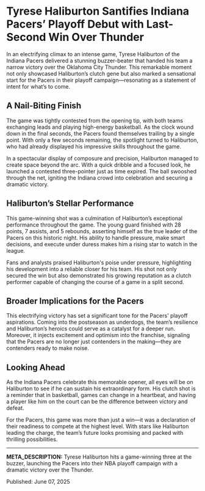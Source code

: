 # Tyrese Haliburton Santifies Indiana Pacers’ Playoff Debut with Last-Second Win Over Thunder

In an electrifying climax to an intense game, Tyrese Haliburton of the Indiana Pacers delivered a stunning buzzer-beater that handed his team a narrow victory over the Oklahoma City Thunder. This remarkable moment not only showcased Haliburton’s clutch gene but also marked a sensational start for the Pacers in their playoff campaign—resonating as a statement of intent for what’s to come.

## A Nail-Biting Finish

The game was tightly contested from the opening tip, with both teams exchanging leads and playing high-energy basketball. As the clock wound down in the final seconds, the Pacers found themselves trailing by a single point. With only a few seconds remaining, the spotlight turned to Haliburton, who had already displayed his impressive skills throughout the game.

In a spectacular display of composure and precision, Haliburton managed to create space beyond the arc. With a quick dribble and a focused look, he launched a contested three-pointer just as time expired. The ball swooshed through the net, igniting the Indiana crowd into celebration and securing a dramatic victory.

## Haliburton’s Stellar Performance

This game-winning shot was a culmination of Haliburton’s exceptional performance throughout the game. The young guard finished with 28 points, 7 assists, and 5 rebounds, asserting himself as the true leader of the Pacers on this historic night. His ability to handle pressure, make smart decisions, and execute under duress makes him a rising star to watch in the league.

Fans and analysts praised Haliburton's poise under pressure, highlighting his development into a reliable closer for his team. His shot not only secured the win but also demonstrated his growing reputation as a clutch performer capable of changing the course of a game in a split second.

## Broader Implications for the Pacers

This electrifying victory has set a significant tone for the Pacers' playoff aspirations. Coming into the postseason as underdogs, the team’s resilience and Haliburton’s heroics could serve as a catalyst for a deeper run. Moreover, it injects excitement and optimism into the franchise, signaling that the Pacers are no longer just contenders in the making—they are contenders ready to make noise.

## Looking Ahead

As the Indiana Pacers celebrate this memorable opener, all eyes will be on Haliburton to see if he can sustain his extraordinary form. His clutch shot is a reminder that in basketball, games can change in a heartbeat, and having a player like him on the court can be the difference between victory and defeat.

For the Pacers, this game was more than just a win—it was a declaration of their readiness to compete at the highest level. With stars like Haliburton leading the charge, the team’s future looks promising and packed with thrilling possibilities.

---

**META_DESCRIPTION:** Tyrese Haliburton hits a game-winning three at the buzzer, launching the Pacers into their NBA playoff campaign with a dramatic victory over the Thunder.

Published: June 07, 2025

